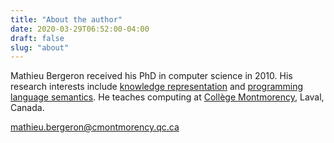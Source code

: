 ```yaml
---
title: "About the author"
date: 2020-03-29T06:52:00-04:00
draft: false
slug: "about"
---
```



Mathieu Bergeron received his PhD in computer science in 2010.
His research interests include [knowledge representation](https://en.wikipedia.org/wiki/Knowledge_representation_and_reasoning)  and [programming language semantics](https://en.wikipedia.org/wiki/Semantics_(computer_science)).
He teaches computing at [Collège Montmorency](https://www.cmontmorency.qc.ca/), Laval, Canada.

<a href="mailto:mathieu.bergeron@cmontmorency.qc.ca">mathieu.bergeron@cmontmorency.qc.ca</a>
